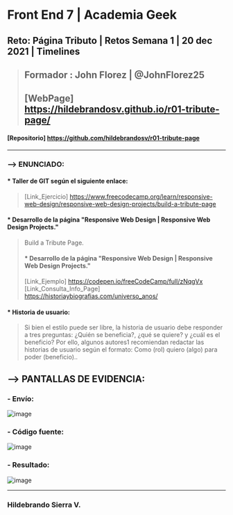 # Front End 7 | Academia Geek
## Reto: Página Tributo | Retos Semana 1 | 20 dec 2021 | Timelines

> ## Formador : John Florez | @JohnFlorez25
> ## [WebPage] https://hildebrandosv.github.io/r01-tribute-page/
#### [Repositorio] https://github.com/hildebrandosv/r01-tribute-page
___
### --> ENUNCIADO:
#### * Taller de GIT según el siguiente enlace:
> [Link_Ejercicio] https://www.freecodecamp.org/learn/responsive-web-design/responsive-web-design-projects/build-a-tribute-page
#### * Desarrollo de la página "Responsive Web Design | Responsive Web Design Projects."
> Build a Tribute Page.
> #### * Desarrollo de la página "Responsive Web Design | Responsive Web Design Projects."
> [Link_Ejemplo] https://codepen.io/freeCodeCamp/full/zNqgVx
> [Link_Consulta_Info_Page] https://historiaybiografias.com/universo_anos/

#### * Historia de usuario:
> Si bien el estilo puede ser libre, la historia de usuario debe responder a tres preguntas: ¿Quién se beneficia?, ¿qué se quiere? y ¿cuál es el beneficio? Por ello, algunos autores1​ recomiendan redactar las historias de usuario según el formato: Como (rol) quiero (algo) para poder (beneficio)..


## --> PANTALLAS DE EVIDENCIA:

### - Envío:
![image](https://user-images.githubusercontent.com/73366557/146688527-03be067d-ba2c-44f2-b63f-68d65949661e.png)

### - Código fuente:
![image](https://user-images.githubusercontent.com/73366557/146688222-f0601449-30a0-4a85-a2f7-e6d0a43c5f82.png)

### - Resultado:
![image](https://user-images.githubusercontent.com/73366557/146688191-100be23c-6b85-4c90-a2cf-34975482e0ba.png)

___
### Hildebrando Sierra V.

